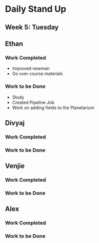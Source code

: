 # Daily Stand Up
## Week 5: Tuesday

## Ethan

### Work Completed

- Improved newman
- Go over course materials

### Work to be Done

- Study
- Created Pipeline Job
- Work on adding fields to the Planetarium

## Divyaj

### Work Completed



### Work to be Done



## Venjie

### Work Completed



### Work to be Done



## Alex

### Work Completed



### Work to be Done

